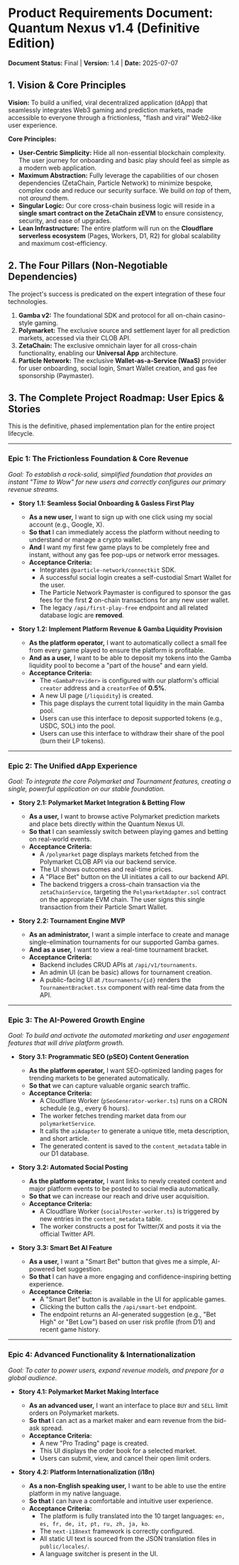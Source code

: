 # Product Requirements Document: Quantum Nexus v1.4 (Definitive Edition)

**Document Status:** Final | **Version:** 1.4 | **Date:** 2025-07-07

## 1. Vision & Core Principles

**Vision:** To build a unified, viral decentralized application (dApp) that seamlessly integrates Web3 gaming and prediction markets, made accessible to everyone through a frictionless, "flash and viral" Web2-like user experience.

**Core Principles:**
*   **User-Centric Simplicity:** Hide all non-essential blockchain complexity. The user journey for onboarding and basic play should feel as simple as a modern web application.
*   **Maximum Abstraction:** Fully leverage the capabilities of our chosen dependencies (ZetaChain, Particle Network) to minimize bespoke, complex code and reduce our security surface. We build *on top* of them, not *around* them.
*   **Singular Logic:** Our core cross-chain business logic will reside in a **single smart contract on the ZetaChain zEVM** to ensure consistency, security, and ease of upgrades.
*   **Lean Infrastructure:** The entire platform will run on the **Cloudflare serverless ecosystem** (Pages, Workers, D1, R2) for global scalability and maximum cost-efficiency.

## 2. The Four Pillars (Non-Negotiable Dependencies)

The project's success is predicated on the expert integration of these four technologies.

1.  **Gamba v2:** The foundational SDK and protocol for all on-chain casino-style gaming.
2.  **Polymarket:** The exclusive source and settlement layer for all prediction markets, accessed via their CLOB API.
3.  **ZetaChain:** The exclusive omnichain layer for all cross-chain functionality, enabling our **Universal App** architecture.
4.  **Particle Network:** The exclusive **Wallet-as-a-Service (WaaS)** provider for user onboarding, social login, Smart Wallet creation, and gas fee sponsorship (Paymaster).

## 3. The Complete Project Roadmap: User Epics & Stories

This is the definitive, phased implementation plan for the entire project lifecycle.

---

### **Epic 1: The Frictionless Foundation & Core Revenue**
*Goal: To establish a rock-solid, simplified foundation that provides an instant "Time to Wow" for new users and correctly configures our primary revenue streams.*

*   **Story 1.1: Seamless Social Onboarding & Gasless First Play**
    *   **As a new user,** I want to sign up with one click using my social account (e.g., Google, X).
    *   **So that** I can immediately access the platform without needing to understand or manage a crypto wallet.
    *   **And** I want my first few game plays to be completely free and instant, without any gas fee pop-ups or network error messages.
    *   **Acceptance Criteria:**
        *   Integrates `@particle-network/connectkit` SDK.
        *   A successful social login creates a self-custodial Smart Wallet for the user.
        *   The Particle Network Paymaster is configured to sponsor the gas fees for the first **2** on-chain transactions for any new user wallet.
        *   The legacy `/api/first-play-free` endpoint and all related database logic are **removed**.

*   **Story 1.2: Implement Platform Revenue & Gamba Liquidity Provision**
    *   **As the platform operator,** I want to automatically collect a small fee from every game played to ensure the platform is profitable.
    *   **And as a user,** I want to be able to deposit my tokens into the Gamba liquidity pool to become a "part of the house" and earn yield.
    *   **Acceptance Criteria:**
        *   The `<GambaProvider>` is configured with our platform's official `creator` address and a `creatorFee` of **0.5%**.
        *   A new UI page (`/liquidity`) is created.
        *   This page displays the current total liquidity in the main Gamba pool.
        *   Users can use this interface to deposit supported tokens (e.g., USDC, SOL) into the pool.
        *   Users can use this interface to withdraw their share of the pool (burn their LP tokens).

---

### **Epic 2: The Unified dApp Experience**
*Goal: To integrate the core Polymarket and Tournament features, creating a single, powerful application on our stable foundation.*

*   **Story 2.1: Polymarket Market Integration & Betting Flow**
    *   **As a user,** I want to browse active Polymarket prediction markets and place bets directly within the Quantum Nexus UI.
    *   **So that** I can seamlessly switch between playing games and betting on real-world events.
    *   **Acceptance Criteria:**
        *   A `/polymarket` page displays markets fetched from the Polymarket CLOB API via our backend service.
        *   The UI shows outcomes and real-time prices.
        *   A "Place Bet" button on the UI initiates a call to our backend API.
        *   The backend triggers a cross-chain transaction via the `zetaChainService`, targeting the `PolymarketAdapter.sol` contract on the appropriate EVM chain. The user signs this single transaction from their Particle Smart Wallet.

*   **Story 2.2: Tournament Engine MVP**
    *   **As an administrator,** I want a simple interface to create and manage single-elimination tournaments for our supported Gamba games.
    *   **And as a user,** I want to view a real-time tournament bracket.
    *   **Acceptance Criteria:**
        *   Backend includes CRUD APIs at `/api/v1/tournaments`.
        *   An admin UI (can be basic) allows for tournament creation.
        *   A public-facing UI at `/tournaments/{id}` renders the `TournamentBracket.tsx` component with real-time data from the API.

---

### **Epic 3: The AI-Powered Growth Engine**
*Goal: To build and activate the automated marketing and user engagement features that will drive platform growth.*

*   **Story 3.1: Programmatic SEO (pSEO) Content Generation**
    *   **As the platform operator,** I want SEO-optimized landing pages for trending markets to be generated automatically.
    *   **So that** we can capture valuable organic search traffic.
    *   **Acceptance Criteria:**
        *   A Cloudflare Worker (`pSeoGenerator-worker.ts`) runs on a CRON schedule (e.g., every 6 hours).
        *   The worker fetches trending market data from our `polymarketService`.
        *   It calls the `aiAdapter` to generate a unique title, meta description, and short article.
        *   The generated content is saved to the `content_metadata` table in our D1 database.

*   **Story 3.2: Automated Social Posting**
    *   **As the platform operator,** I want links to newly created content and major platform events to be posted to social media automatically.
    *   **So that** we can increase our reach and drive user acquisition.
    *   **Acceptance Criteria:**
        *   A Cloudflare Worker (`socialPoster-worker.ts`) is triggered by new entries in the `content_metadata` table.
        *   The worker constructs a post for Twitter/X and posts it via the official Twitter API.

*   **Story 3.3: Smart Bet AI Feature**
    *   **As a user,** I want a "Smart Bet" button that gives me a simple, AI-powered bet suggestion.
    *   **So that** I can have a more engaging and confidence-inspiring betting experience.
    *   **Acceptance Criteria:**
        *   A "Smart Bet" button is available in the UI for applicable games.
        *   Clicking the button calls the `/api/smart-bet` endpoint.
        *   The endpoint returns an AI-generated suggestion (e.g., "Bet High" or "Bet Low") based on user risk profile (from D1) and recent game history.

---

### **Epic 4: Advanced Functionality & Internationalization**
*Goal: To cater to power users, expand revenue models, and prepare for a global audience.*

*   **Story 4.1: Polymarket Market Making Interface**
    *   **As an advanced user,** I want an interface to place `BUY` and `SELL` limit orders on Polymarket markets.
    *   **So that** I can act as a market maker and earn revenue from the bid-ask spread.
    *   **Acceptance Criteria:**
        *   A new "Pro Trading" page is created.
        *   This UI displays the order book for a selected market.
        *   Users can submit, view, and cancel their open limit orders.

*   **Story 4.2: Platform Internationalization (i18n)**
    *   **As a non-English speaking user,** I want to be able to use the entire platform in my native language.
    *   **So that** I can have a comfortable and intuitive user experience.
    *   **Acceptance Criteria:**
        *   The platform is fully translated into the 10 target languages: `en, es, fr, de, it, pt, ru, zh, ja, ko`.
        *   The `next-i18next` framework is correctly configured.
        *   All static UI text is sourced from the JSON translation files in `public/locales/`.
        *   A language switcher is present in the UI.
```
